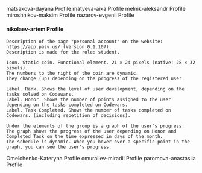 matsakova-dayana	Profile
matyeva-aika	Profile
melnik-aleksandr	Profile
miroshnikov-maksim	Profile
nazarov-evgenii	Profile
#### nikolaev-artem	Profile
```
Description of the page "personal account" on the website: 
https://app.pasv.us/ (Version 0.1.107).
Description is made for the role: student.

Icon. Static coin. Functional element. 21 × 24 pixels (native: 28 × 32 pixels).
The numbers to the right of the coin are dynamic.
They change (up) depending on the progress of the registered user.

Label. Rank. Shows the level of user development, depending on the tasks solved on Codewars.
Label. Honor. Shows the number of points assigned to the user depending on the tasks completed on Codewars.
Label. Task Completed. Shows the number of tasks completed on Codewars. (including repetition of decisions).

Under the elements of the group is a graph of the user's progress:
The graph shows the progress of the user depending on Honor and Completed Task on the time expressed in days of the month.
The schedule is dynamic. When you hover over a specific point in the graph, you can see the user's progress.
```
Omelchenko-Kateryna	Profile
omuraliev-miradil	Profile
paromova-anastasiia	Profile
